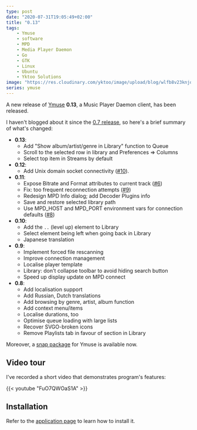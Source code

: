 ```yaml
---
type: post
date: "2020-07-31T19:05:49+02:00"
title: "0.13"
tags:
    - Ymuse
    - software
    - MPD
    - Media Player Daemon
    - Go
    - GTK
    - Linux
    - Ubuntu
    - Yktoo Solutions
image: "https://res.cloudinary.com/yktoo/image/upload/blog/wlfb8v23knjqaefztiwg.png"
series: ymuse
---
```


A new release of [Ymuse](/software/ymuse) **0.13**, a Music Player Daemon client, has been released.

I haven't blogged about it since the [0.7 release](0748), so here's a brief summary of what's changed:

<!--more-->

* **0.13**:
    * Add "Show album/artist/genre in Library" function to Queue
    * Scroll to the selected row in library and Preferences ⇒ Columns
    * Select top item in Streams by default
* **0.12**:
    * Add Unix domain socket connectivity ([#10](https://github.com/yktoo/ymuse/issues/10)).
* **0.11**:
    * Expose Bitrate and Format attributes to current track ([#6](https://github.com/yktoo/ymuse/issues/6))
    * Fix: too frequent reconnection attempts ([#9](https://github.com/yktoo/ymuse/issues/9))
    * Redesign MPD Info dialog; add Decoder Plugins info
    * Save and restore selected library path
    * Use MPD_HOST and MPD_PORT environment vars for connection defaults ([#8](https://github.com/yktoo/ymuse/issues/6))
* **0.10**:
    * Add the `..` (level up) element to Library
    * Select element being left when going back in Library
    * Japanese translation
* **0.9**:
    * Implement forced file rescanning
    * Improve connection management
    * Localise player template
    * Library: don't collapse toolbar to avoid hiding search button
    * Speed up display update on MPD connect
* **0.8**:
    * Add localisation support
    * Add Russian, Dutch translations
    * Add browsing by genre, artist, album function
    * Add context menu/items
    * Localise durations, too
    * Optimise queue loading with large lists
    * Recover SVGO-broken icons
    * Remove Playlists tab in favour of section in Library

Moreover, a [snap package](https://snapcraft.io/ymuse) for Ymuse is available now.

## Video tour

I've recorded a short video that demonstrates program's features:

{{< youtube "FuO7QWOaS1A" >}}

## Installation

Refer to the [application page](/software/ymuse) to learn how to install it.
